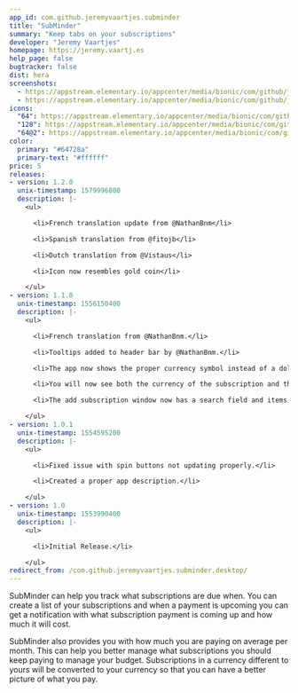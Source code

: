 ```yaml
---
app_id: com.github.jeremyvaartjes.subminder
title: "SubMinder"
summary: "Keep tabs on your subscriptions"
developer: "Jeremy Vaartjes"
homepage: https://jeremy.vaartj.es
help_page: false
bugtracker: false
dist: hera
screenshots:
  - https://appstream.elementary.io/appcenter/media/bionic/com/github/jeremyvaartjes.subminder/02305A7612077D0B76BF5678E4927ABF/screenshots/image-1_orig.png
  - https://appstream.elementary.io/appcenter/media/bionic/com/github/jeremyvaartjes.subminder/02305A7612077D0B76BF5678E4927ABF/screenshots/image-2_orig.png
icons:
  "64": https://appstream.elementary.io/appcenter/media/bionic/com/github/jeremyvaartjes.subminder/02305A7612077D0B76BF5678E4927ABF/icons/64x64/com.github.jeremyvaartjes.subminder_com.github.jeremyvaartjes.subminder.png
  "128": https://appstream.elementary.io/appcenter/media/bionic/com/github/jeremyvaartjes.subminder/02305A7612077D0B76BF5678E4927ABF/icons/128x128/com.github.jeremyvaartjes.subminder_com.github.jeremyvaartjes.subminder.png
  "64@2": https://appstream.elementary.io/appcenter/media/bionic/com/github/jeremyvaartjes.subminder/02305A7612077D0B76BF5678E4927ABF/icons/64x64@2/com.github.jeremyvaartjes.subminder_com.github.jeremyvaartjes.subminder.png
color:
  primary: "#64728a"
  primary-text: "#ffffff"
price: 5
releases:
- version: 1.2.0
  unix-timestamp: 1579996800
  description: |-
    <ul>

      <li>French translation update from @NathanBnm</li>

      <li>Spanish translation from @fitojb</li>

      <li>Dutch translation from @Vistaus</li>

      <li>Icon now resembles gold coin</li>

    </ul>
- version: 1.1.0
  unix-timestamp: 1556150400
  description: |-
    <ul>

      <li>French translation from @NathanBnm.</li>

      <li>Tooltips added to header bar by @NathanBnm.</li>

      <li>The app now shows the proper currency symbol instead of a dollar symbol.</li>

      <li>You will now see both the currency of the subscription and the converted value for each subscription.</li>

      <li>The add subscription window now has a search field and items in the list are sorted.</li>

    </ul>
- version: 1.0.1
  unix-timestamp: 1554595200
  description: |-
    <ul>

      <li>Fixed issue with spin buttons not updating properly.</li>

      <li>Created a proper app description.</li>

    </ul>
- version: 1.0
  unix-timestamp: 1553990400
  description: |-
    <ul>

      <li>Initial Release.</li>

    </ul>
redirect_from: /com.github.jeremyvaartjes.subminder.desktop/
---
```


<p>SubMinder can help you track what subscriptions are due when. You can create a list of your subscriptions and when a payment is upcoming you can get a notification with what subscription payment is coming up and how much it will cost.</p>
<p>SubMinder also provides you with how much you are paying on average per month. This can help you better manage what subscriptions you should keep paying to manage your budget. Subscriptions in a currency different to yours will be converted to your currency so that you can have a better picture of what you pay.</p>